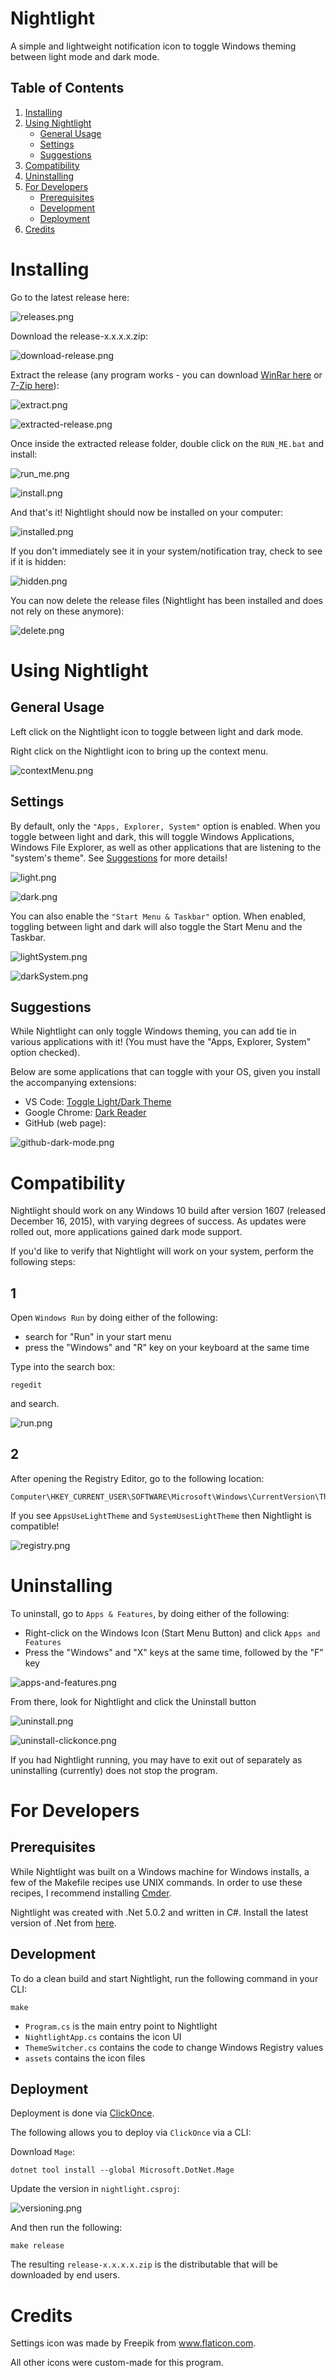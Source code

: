 # Nightlight

A simple and lightweight notification icon to toggle Windows theming between light mode and dark mode.

## Table of Contents
1. [Installing](#installing)
2. [Using Nightlight](#using-nightlight)
    - [General Usage](#general-usage)
    - [Settings](#settings)
    - [Suggestions](#suggestions)
3. [Compatibility](#compatibility)
4. [Uninstalling](#uninstalling)
5. [For Developers](#for-developers)
    - [Prerequisites](#prerequisites)
    - [Development](#development)
    - [Deployment](#deployment)
6. [Credits](#credits)

# Installing

Go to the latest release here:

![releases.png](https://github.com/walterimaican/nightlight/blob/main/readme-images/releases.png)

Download the release-x.x.x.x.zip:

![download-release.png](https://github.com/walterimaican/nightlight/blob/main/readme-images/download-release.png)

Extract the release (any program works - you can download [WinRar here](https://www.win-rar.com/predownload.html?&L=0) or [7-Zip here](https://www.7-zip.org/)):

![extract.png](https://github.com/walterimaican/nightlight/blob/main/readme-images/extract.png)

![extracted-release.png](https://github.com/walterimaican/nightlight/blob/main/readme-images/extracted-release.png)

Once inside the extracted release folder, double click on the `RUN_ME.bat` and install:

![run_me.png](https://github.com/walterimaican/nightlight/blob/main/readme-images/run_me.png)

![install.png](https://github.com/walterimaican/nightlight/blob/main/readme-images/install.png)

And that's it! Nightlight should now be installed on your computer:

![installed.png](https://github.com/walterimaican/nightlight/blob/main/readme-images/installed.png)

If you don't immediately see it in your system/notification tray, check to see if it is hidden:

![hidden.png](https://github.com/walterimaican/nightlight/blob/main/readme-images/hidden.png)

You can now delete the release files (Nightlight has been installed and does not rely on these anymore):

![delete.png](https://github.com/walterimaican/nightlight/blob/main/readme-images/delete.png)

# Using Nightlight

## General Usage

Left click on the Nightlight icon to toggle between light and dark mode.

Right click on the Nightlight icon to bring up the context menu. 

![contextMenu.png](https://github.com/walterimaican/nightlight/blob/main/readme-images/contextMenu.png)

## Settings

By default, only the `"Apps, Explorer, System"` option is enabled. When you toggle between light and dark, this will toggle Windows Applications, Windows File Explorer, as well as other applications that are listening to the "system's theme". See [Suggestions](#suggestions) for more details!

![light.png](https://github.com/walterimaican/nightlight/blob/main/readme-images/light.png)

![dark.png](https://github.com/walterimaican/nightlight/blob/main/readme-images/dark.png)

You can also enable the `"Start Menu & Taskbar"` option. When enabled, toggling between light and dark will also toggle the Start Menu and the Taskbar.

![lightSystem.png](https://github.com/walterimaican/nightlight/blob/main/readme-images/lightSystem.png)

![darkSystem.png](https://github.com/walterimaican/nightlight/blob/main/readme-images/darkSystem.png)

## Suggestions

While Nightlight can only toggle Windows theming, you can add tie in various applications with it! (You must have the "Apps, Explorer, System" option checked).

Below are some applications that can toggle with your OS, given you install the accompanying extensions:

- VS Code: [Toggle Light/Dark Theme](https://marketplace.visualstudio.com/items?itemName=danielgjackson.auto-dark-mode-windows)
- Google Chrome: [Dark Reader](https://chrome.google.com/webstore/detail/dark-reader/eimadpbcbfnmbkopoojfekhnkhdbieeh)
- GitHub (web page):

![github-dark-mode.png](https://github.com/walterimaican/nightlight/blob/main/readme-images/github-dark-mode.png)

# Compatibility

Nightlight should work on any Windows 10 build after version 1607 (released December 16, 2015), with varying degrees of success. As updates were rolled out, more applications gained dark mode support.

If you'd like to verify that Nightlight will work on your system, perform the following steps:

## 1

Open `Windows Run` by doing either of the following:
- search for "Run" in your start menu
- press the "Windows" and "R" key on your keyboard at the same time

Type into the search box:

```
regedit
```
and search.

![run.png](https://github.com/walterimaican/nightlight/blob/main/readme-images/run.png)

## 2

After opening the Registry Editor, go to the following location:

```
Computer\HKEY_CURRENT_USER\SOFTWARE\Microsoft\Windows\CurrentVersion\Themes\Personalize
```

If you see `AppsUseLightTheme` and `SystemUsesLightTheme` then Nightlight is compatible!

![registry.png](https://github.com/walterimaican/nightlight/blob/main/readme-images/registry.png)

# Uninstalling

To uninstall, go to `Apps & Features`, by doing either of the following:
- Right-click on the Windows Icon (Start Menu Button) and click `Apps and Features`
- Press the "Windows" and "X" keys at the same time, followed by the "F" key

![apps-and-features.png](https://github.com/walterimaican/nightlight/blob/main/readme-images/apps-and-features.png)

From there, look for Nightlight and click the Uninstall button

![uninstall.png](https://github.com/walterimaican/nightlight/blob/main/readme-images/uninstall.png)

![uninstall-clickonce.png](https://github.com/walterimaican/nightlight/blob/main/readme-images/uninstall-clickonce.png)

If you had Nightlight running, you may have to exit out of separately as uninstalling (currently) does not stop the program.

# For Developers

## Prerequisites

While Nightlight was built on a Windows machine for Windows installs, a few of the Makefile recipes use UNIX commands. In order to use these recipes, I recommend installing [Cmder](https://cmder.net/).

Nightlight was created with .Net 5.0.2 and written in C#.  Install the latest version of .Net from [here](https://dotnet.microsoft.com/download/dotnet/).

## Development


To do a clean build and start Nightlight, run the following command in your CLI:

```
make
```

- `Program.cs` is the main entry point to Nightlight
- `NightlightApp.cs` contains the icon UI
- `ThemeSwitcher.cs` contains the code to change Windows Registry values
- `assets` contains the icon files

## Deployment

Deployment is done via [ClickOnce](https://devblogs.microsoft.com/dotnet/announcing-net-5-0-rc-2/#clickonce).

The following allows you to deploy via `ClickOnce` via a CLI:

Download `Mage`:

```
dotnet tool install --global Microsoft.DotNet.Mage
```

Update the version in `nightlight.csproj`:

![versioning.png](https://github.com/walterimaican/nightlight/blob/main/readme-images/versioning.png)

And then run the following:

```
make release
```

The resulting `release-x.x.x.x.zip` is the distributable that will be downloaded by end users.

# Credits

Settings icon was made by Freepik from www.flaticon.com.

All other icons were custom-made for this program.